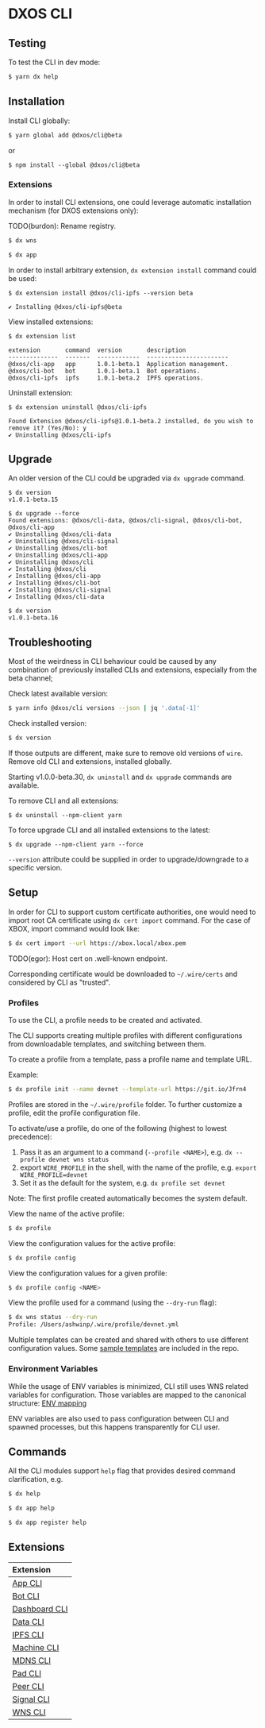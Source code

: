 # DXOS CLI

## Testing

To test the CLI in dev mode:

```bash
$ yarn dx help
```

## Installation

Install CLI globally:

```bash
$ yarn global add @dxos/cli@beta
```

or

```
$ npm install --global @dxos/cli@beta
```

### Extensions

In order to install CLI extensions, one could leverage automatic installation mechanism (for DXOS extensions only):

TODO(burdon): Rename registry.

```bash
$ dx wns
```

```bash
$ dx app
```

In order to install arbitrary extension, `dx extension install` command could be used:

```
$ dx extension install @dxos/cli-ipfs --version beta

✔ Installing @dxos/cli-ipfs@beta
```

View installed extensions: 

```
$ dx extension list

extension       command  version       description
--------------  -------  ------------  -----------------------
@dxos/cli-app   app      1.0.1-beta.1  Application management.
@dxos/cli-bot   bot      1.0.1-beta.1  Bot operations.
@dxos/cli-ipfs  ipfs     1.0.1-beta.2  IPFS operations.
```

Uninstall extension:

```
$ dx extension uninstall @dxos/cli-ipfs

Found Extension @dxos/cli-ipfs@1.0.1-beta.2 installed, do you wish to remove it? (Yes/No): y
✔ Uninstalling @dxos/cli-ipfs
```

## Upgrade

An older version of the CLI could be upgraded via `dx upgrade` command.

```
$ dx version
v1.0.1-beta.15

$ dx upgrade --force
Found extensions: @dxos/cli-data, @dxos/cli-signal, @dxos/cli-bot, @dxos/cli-app
✔ Uninstalling @dxos/cli-data
✔ Uninstalling @dxos/cli-signal
✔ Uninstalling @dxos/cli-bot
✔ Uninstalling @dxos/cli-app
✔ Uninstalling @dxos/cli
✔ Installing @dxos/cli
✔ Installing @dxos/cli-app
✔ Installing @dxos/cli-bot
✔ Installing @dxos/cli-signal
✔ Installing @dxos/cli-data

$ dx version
v1.0.1-beta.16
```

## Troubleshooting

Most of the weirdness in CLI behaviour could be caused by any combination of previously installed CLIs and extensions, especially from the beta channel;

Check latest available version:

```bash
$ yarn info @dxos/cli versions --json | jq '.data[-1]'
```

Check installed version:

```bash
$ dx version
```

If those outputs are different, make sure to remove old versions of `wire`.
Remove old CLI and extensions, installed globally.

Starting v1.0.0-beta.30, `dx uninstall` and `dx upgrade` commands are available.

To remove CLI and all extensions:

```
$ dx uninstall --npm-client yarn
```

To force upgrade CLI and all installed extensions to the latest:

```
$ dx upgrade --npm-client yarn --force
```

`--version` attribute could be supplied in order to upgrade/downgrade to a specific version.

## Setup

In order for CLI to support custom certificate authorities, one would need to import root CA certificate using `dx cert import` command. For the case of XBOX, import command would look like:

```bash
$ dx cert import --url https://xbox.local/xbox.pem
```

TODO(egor): Host cert on .well-known endpoint.

Corresponding certificate would be downloaded to `~/.wire/certs` and considered by CLI as "trusted".

### Profiles

To use the CLI, a profile needs to be created and activated.

The CLI supports creating multiple profiles with different configurations from downloadable templates, and switching between them.

To create a profile from a template, pass a profile name and template URL.

Example:

```bash
$ dx profile init --name devnet --template-url https://git.io/Jfrn4
```

Profiles are stored in the `~/.wire/profile` folder. To further customize a profile, edit the profile configuration file.

To activate/use a profile, do one of the following (highest to lowest precedence):

1. Pass it as an argument to a command (`--profile <NAME>`), e.g. `dx --profile devnet wns status`
2. export `WIRE_PROFILE` in the shell, with the name of the profile, e.g. `export WIRE_PROFILE=devnet`
3. Set it as the default for the system, e.g. `dx profile set devnet`

Note: The first profile created automatically becomes the system default.

View the name of the active profile:

```bash
$ dx profile
```

View the configuration values for the active profile:

```bash
$ dx profile config
```

View the configuration values for a given profile:

```bash
$ dx profile config <NAME>
```

View the profile used for a command (using the `--dry-run` flag):

```bash
$ dx wns status --dry-run
Profile: /Users/ashwinp/.wire/profile/devnet.yml
```

Multiple templates can be created and shared with others to use different configuration values. Some [sample templates](./profiles/README.md) are included in the repo.

### Environment Variables

While the usage of ENV variables is minimized, CLI still uses WNS related variables for configuration. Those variables are mapped to the canonical structure: [ENV mapping](env-map.yml)

ENV variables are also used to pass configuration between CLI and spawned processes, but this happens transparently for CLI user.

## Commands

All the CLI modules support `help` flag that provides desired command clarification, e.g.

```bash
$ dx help
```

```bash
$ dx app help
```

```bash
$ dx app register help
```

## Extensions

| Extension |
| :------------ |
| [App CLI](https://github.com/dxos/cli/blob/master/packages/cli-app/README.md) |
| [Bot CLI](https://github.com/dxos/cli/blob/master/packages/cli-bot/README.md) |
| [Dashboard CLI](https://github.com/dxos/cli/blob/master/packages/cli-dashboard/README.md) |
| [Data CLI](https://github.com/dxos/cli/blob/master/packages/cli-data/README.md) |
| [IPFS CLI](https://github.com/dxos/cli/blob/master/packages/cli-ipfs/README.md) |
| [Machine CLI](https://github.com/dxos/cli/blob/master/packages/cli-machine/README.md) |
| [MDNS CLI](https://github.com/dxos/cli/blob/master/packages/cli-mdns/README.md) |
| [Pad CLI](https://github.com/dxos/cli/blob/master/packages/cli-pad/README.md) |
| [Peer CLI](https://github.com/dxos/cli/blob/master/packages/cli-peer/README.md) |
| [Signal CLI](https://github.com/dxos/cli/blob/master/packages/cli-signal/README.md) |
| [WNS CLI](https://github.com/dxos/cli/blob/master/packages/cli-wns/README.md) |
